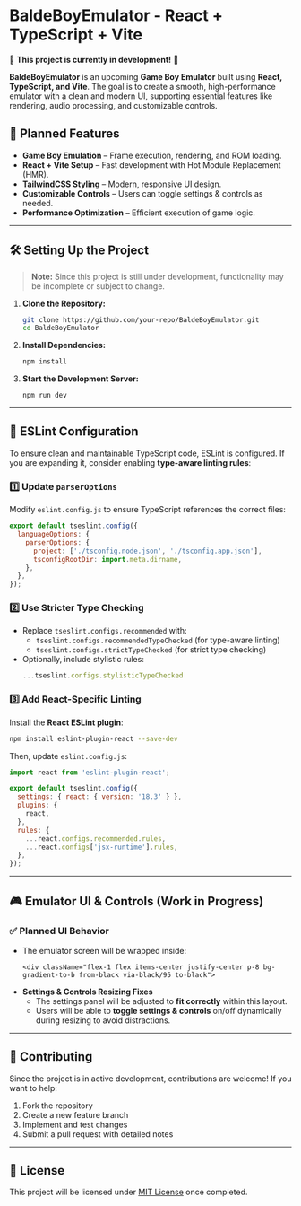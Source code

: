 # BaldeBoyEmulator - React + TypeScript + Vite  

🚧 **This project is currently in development!** 🚧  

**BaldeBoyEmulator** is an upcoming **Game Boy Emulator** built using **React, TypeScript, and Vite**. The goal is to create a smooth, high-performance emulator with a clean and modern UI, supporting essential features like rendering, audio processing, and customizable controls.  

## 🚀 Planned Features  
- **Game Boy Emulation** – Frame execution, rendering, and ROM loading.  
- **React + Vite Setup** – Fast development with Hot Module Replacement (HMR).  
- **TailwindCSS Styling** – Modern, responsive UI design.  
- **Customizable Controls** – Users can toggle settings & controls as needed.  
- **Performance Optimization** – Efficient execution of game logic.  

---  

## 🛠️ Setting Up the Project  

> **Note:** Since this project is still under development, functionality may be incomplete or subject to change.  

1. **Clone the Repository:**  
   ```sh
   git clone https://github.com/your-repo/BaldeBoyEmulator.git
   cd BaldeBoyEmulator
   ```

2. **Install Dependencies:**  
   ```sh
   npm install
   ```

3. **Start the Development Server:**  
   ```sh
   npm run dev
   ```

---  

## 📌 ESLint Configuration  

To ensure clean and maintainable TypeScript code, ESLint is configured. If you are expanding it, consider enabling **type-aware linting rules**:  

### 1️⃣ Update `parserOptions`  
Modify `eslint.config.js` to ensure TypeScript references the correct files:  

```js
export default tseslint.config({
  languageOptions: {
    parserOptions: {
      project: ['./tsconfig.node.json', './tsconfig.app.json'],
      tsconfigRootDir: import.meta.dirname,
    },
  },
});
```

### 2️⃣ Use Stricter Type Checking  
- Replace `tseslint.configs.recommended` with:  
  - `tseslint.configs.recommendedTypeChecked` (for type-aware linting)  
  - `tseslint.configs.strictTypeChecked` (for strict type checking)  
- Optionally, include stylistic rules:  
  ```js
  ...tseslint.configs.stylisticTypeChecked
  ```

### 3️⃣ Add React-Specific Linting  
Install the **React ESLint plugin**:  

```sh
npm install eslint-plugin-react --save-dev
```

Then, update `eslint.config.js`:  

```js
import react from 'eslint-plugin-react';

export default tseslint.config({
  settings: { react: { version: '18.3' } },
  plugins: {
    react,
  },
  rules: {
    ...react.configs.recommended.rules,
    ...react.configs['jsx-runtime'].rules,
  },
});
```

---  

## 🎮 Emulator UI & Controls (Work in Progress)  

### ✅ **Planned UI Behavior**  
- The emulator screen will be wrapped inside:  
  ```tsx
  <div className="flex-1 flex items-center justify-center p-8 bg-gradient-to-b from-black via-black/95 to-black">
  ```
- **Settings & Controls Resizing Fixes**  
  - The settings panel will be adjusted to **fit correctly** within this layout.  
  - Users will be able to **toggle settings & controls** on/off dynamically during resizing to avoid distractions.  

---  

## 🔧 Contributing  

Since the project is in active development, contributions are welcome! If you want to help:  

1. Fork the repository  
2. Create a new feature branch  
3. Implement and test changes  
4. Submit a pull request with detailed notes  

---  

## 📜 License  
This project will be licensed under [MIT License](LICENSE) once completed.  

